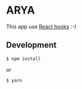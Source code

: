 # ARYA

This app use [React hooks](https://reactjs.org/docs/hooks-intro.html) :-)

## Development

    $ npm install

or

    $ yarn
